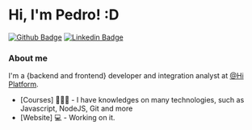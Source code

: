 # Hi, I'm Pedro! :D

[![Github Badge](https://img.shields.io/badge/-Github-000?style=flat-square&logo=Github&logoColor=white&link=https://github.com/pedrotonidandel)](https://github.com/pedrotonidandel)
[![Linkedin Badge](https://img.shields.io/badge/-LinkedIn-blue?style=flat-square&logo=Linkedin&logoColor=white&link=https://www.linkedin.com/in/pedrotonidandel/)](https://www.linkedin.com/in/pedrotonidandel/)

### About me
I'm a {backend and frontend} developer and integration analyst at [@Hi Platform](https://www.hiplatform.com/).

- [Courses] 👨🏼‍🏫 - I have knowledges on many technologies, such as Javascript, NodeJS, Git and more
- [Website] 💻 - Working on it.
